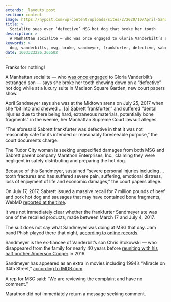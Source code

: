 ```yaml
--- 
extends: _layouts.post 
section: content 
image: https://nypost.com/wp-content/uploads/sites/2/2020/10/April-Sandmeyer.jpg?quality=90&strip=all&w=1200 
title: > 
  Socialite sues over ‘defective’ MSG hot dog that broke her tooth 
description: > 
  A Manhattan socialite — who was once engaged to Gloria Vanderbilt’s estranged son — says she broke her tooth chowing down on a “defective” hot dog while at a luxury suite in Madison Square Garden, new court papers show.“The aforesaid Sabrett frankfurter was defective in that it was not reasonably safe for its intended or reasonably foreseeable purpose,” the court documents charge.The Tudor City woman is seeking unspecified damages from both MSG and Sabrett parent company Marathon Enterprises, Inc., claiming they were negligent in safely distributing and preparing the hot dog.It was not immediately clear whether the frankfurter Sandmeyer ate was one of the recalled products, made between March 17 and July 4, 2017.A rep for MSG said: “We are reviewing the complaint and have no comment.”Marathon did not immediately return a message seeking comment. 
keywords: > 
  dog, vanderbilts, msg, broke, sandmeyer, frankfurter, defective, sabrett, sues, tooth, socialite, court, suffered, hot, son 
date: 1603323226.265502 
--- 
```

<div><p>Franks for nothing!</p>
<p>A Manhattan socialite &#8212; who <a href="https://pagesix.com/2016/04/16/ex-fiancee-of-gloria-vanderbilts-estranged-son-cant-watch-painful-family-documentary/?_ga=1.12648567.1101988533.1451393084">was once engaged</a> to Gloria Vanderbilt&#8217;s estranged son &#8212; says she broke her tooth chowing down on a &#8220;defective&#8221; hot dog while at a luxury suite in Madison Square Garden, new court papers show.</p>
<p>April Sandmeyer says she was at the Midtown arena on July 25, 2017 when she &#8220;bit into and chewed &#8230; [a] Sabrett frankfurter,&#8221; and suffered &#8220;dental injuries due to there being hard, extraneous materials, potentially bone fragments&#8221; in the weenie, her Manhattan Supreme Court lawsuit alleges.</p>
<p>&#8220;The aforesaid Sabrett frankfurter was defective in that it was not reasonably safe for its intended or reasonably foreseeable purpose,&#8221; the court documents charge.</p>
<p>The Tudor City woman is seeking unspecified damages from both MSG and Sabrett parent company Marathon Enterprises, Inc., claiming they were negligent in safely distributing and preparing the hot dog.</p>
<p>Because of this Sandmeyer, sustained &#8220;severe personal injuries including &#8230; tooth fractures and has suffered severe pain, suffering, emotional distress, loss of enjoyment of life and economic damages,&#8221; the court papers allege.</p>
<p>On July 17, 2017, Sabrett issued a massive recall for 7 million pounds of beef and pork hot dog and sausages that may have contained bone fragments, WebMD <a href="https://www.webmd.com/food-recipes/news/20170717/sabrett-hot-dogs-recalled" rel="noopener noreferrer" target="_blank">reported at the time</a>.</p>
<p>It was not immediately clear whether the frankfurter Sandmeyer ate was one of the recalled products, made between March 17 and July 4, 2017.</p>
<p>The suit does not say what Sandmeyer was doing at MSG that day. Jam band Phish played there that night, <a href="https://phish.net/setlists/phish-july-25-2017-madison-square-garden-new-york-ny-usa.html" rel="noopener noreferrer" target="_blank">according to online records</a>.</p>
<p>Sandmeyer is the ex-fianc&#233;e of Vanderbilt&#8217;s son Chris Stokowski &#8212; who disappeared from the family for nearly 40 years before <a href="https://pagesix.com/2016/11/16/anderson-cooper-reconciles-with-long-lost-brother/?_ga=2.248590351.969613941.1603114321-1264002134.1559153175" rel="noopener noreferrer" target="_blank">reuniting with his half brother Anderson Cooper</a> in 2016.</p>
<p>Sandmeyer has appeared as an extra in movies including 1994&#8217;s &#8220;Miracle on 34th Street,&#8221; <a href="https://www.imdb.com/name/nm5669785/?ref_=fn_al_nm_1" rel="noopener noreferrer" target="_blank">according to IMDB.com</a>.</p>
<p>A rep for MSG said: &#8220;We are reviewing the complaint and have no comment.&#8221;</p>
<p>Marathon did not immediately return a message seeking comment.</p>
			</div>